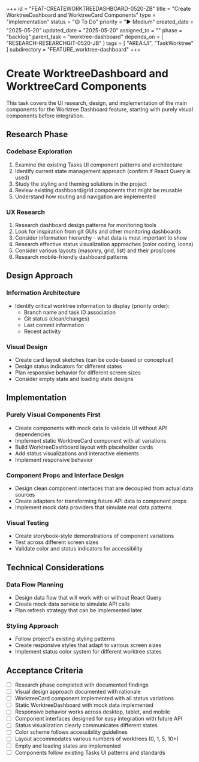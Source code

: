 +++
id = "FEAT-CREATEWORKTREEDASHBOARD-0520-ZB"
title = "Create WorktreeDashboard and WorktreeCard Components"
type = "implementation"
status = "🟡 To Do"
priority = "▶️ Medium"
created_date = "2025-05-20"
updated_date = "2025-05-20"
assigned_to = ""
phase = "backlog"
parent_task = "worktree-dashboard"
depends_on = [ "RESEARCH-RESEARCHGIT-0520-JB" ]
tags = [ "AREA:UI", "TaskWorktree" ]
subdirectory = "FEATURE_worktree-dashboard"
+++

# Create WorktreeDashboard and WorktreeCard Components

This task covers the UI research, design, and implementation of the main components for the Worktree Dashboard feature, starting with purely visual components before integration.

## Research Phase

### Codebase Exploration
1. Examine the existing Tasks UI component patterns and architecture
2. Identify current state management approach (confirm if React Query is used)
3. Study the styling and theming solutions in the project
4. Review existing dashboard/grid components that might be reusable
5. Understand how routing and navigation are implemented

### UX Research
1. Research dashboard design patterns for monitoring tools
2. Look for inspiration from git GUIs and other monitoring dashboards
3. Consider information hierarchy - what data is most important to show
4. Research effective status visualization approaches (color coding, icons)
5. Consider various layouts (masonry, grid, list) and their pros/cons
6. Research mobile-friendly dashboard patterns

## Design Approach

### Information Architecture
- Identify critical worktree information to display (priority order):
  - Branch name and task ID association
  - Git status (clean/changes)
  - Last commit information
  - Recent activity

### Visual Design
- Create card layout sketches (can be code-based or conceptual)
- Design status indicators for different states
- Plan responsive behavior for different screen sizes
- Consider empty state and loading state designs

## Implementation

### Purely Visual Components First
- Create components with mock data to validate UI without API dependencies
- Implement static WorktreeCard component with all variations
- Build WorktreeDashboard layout with placeholder cards
- Add status visualizations and interactive elements
- Implement responsive behavior

### Component Props and Interface Design
- Design clean component interfaces that are decoupled from actual data sources
- Create adapters for transforming future API data to component props
- Implement mock data providers that simulate real data patterns

### Visual Testing
- Create storybook-style demonstrations of component variations
- Test across different screen sizes
- Validate color and status indicators for accessibility

## Technical Considerations

### Data Flow Planning
- Design data flow that will work with or without React Query
- Create mock data service to simulate API calls
- Plan refresh strategy that can be implemented later

### Styling Approach
- Follow project's existing styling patterns
- Create responsive styles that adapt to various screen sizes
- Implement status color system for different worktree states

## Acceptance Criteria

- [ ] Research phase completed with documented findings
- [ ] Visual design approach documented with rationale
- [ ] WorktreeCard component implemented with all status variations
- [ ] Static WorktreeDashboard with mock data implemented
- [ ] Responsive behavior works across desktop, tablet, and mobile
- [ ] Component interfaces designed for easy integration with future API
- [ ] Status visualization clearly communicates different states
- [ ] Color scheme follows accessibility guidelines
- [ ] Layout accommodates various numbers of worktrees (0, 1, 5, 10+)
- [ ] Empty and loading states are implemented
- [ ] Components follow existing Tasks UI patterns and standards
